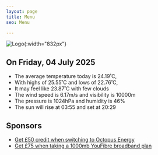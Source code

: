 ```yaml
---
layout: page
title: Menu
seo: Menu

---
```


![Logo](/images/logo.jpg){:width="832px"}

<!-- weather_marker starts -->
## On Friday, 04 July 2025

- The average temperature today is 24.19˚C,
- With highs of 25.55˚C and lows of 22.76˚C,
- It may feel like 23.87˚C with few clouds
- The wind speed is 6.17m/s and visibility is 10000m
- The pressure is 1024hPa and humidity is 46%
- The sun will rise at 03:55 and set at 20:29

<!-- weather_marker ends -->

## Sponsors

- [Get £50 credit when switching to Octopus Energy](https://bit.ly/3oD1nnS)
- [Get £75 when taking a 1000mb YouFibre broadband plan](https://aklam.io/91zWhU?)
